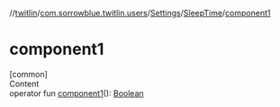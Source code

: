 //[twitlin](../../../index.md)/[com.sorrowblue.twitlin.users](../../index.md)/[Settings](../index.md)/[SleepTime](index.md)/[component1](component1.md)



# component1  
[common]  
Content  
operator fun [component1](component1.md)(): [Boolean](https://kotlinlang.org/api/latest/jvm/stdlib/kotlin/-boolean/index.html)  



